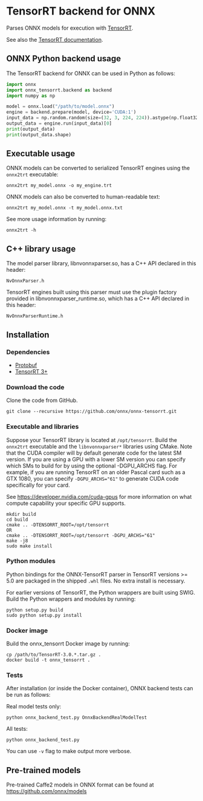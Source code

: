 # TensorRT backend for ONNX

Parses ONNX models for execution with [TensorRT](https://developer.nvidia.com/tensorrt).

See also the [TensorRT documentation](https://docs.nvidia.com/deeplearning/sdk/#inference).

## ONNX Python backend usage

The TensorRT backend for ONNX can be used in Python as follows:

```python
import onnx
import onnx_tensorrt.backend as backend
import numpy as np

model = onnx.load("/path/to/model.onnx")
engine = backend.prepare(model, device='CUDA:1')
input_data = np.random.random(size=(32, 3, 224, 224)).astype(np.float32)
output_data = engine.run(input_data)[0]
print(output_data)
print(output_data.shape)
```

## Executable usage

ONNX models can be converted to serialized TensorRT engines using the `onnx2trt` executable:

    onnx2trt my_model.onnx -o my_engine.trt

ONNX models can also be converted to human-readable text:

    onnx2trt my_model.onnx -t my_model.onnx.txt

See more usage information by running:

    onnx2trt -h

## C++ library usage

The model parser library, libnvonnxparser.so, has a C++ API declared in this header:

    NvOnnxParser.h

TensorRT engines built using this parser must use the plugin factory provided in
libnvonnxparser_runtime.so, which has a C++ API declared in this header:

    NvOnnxParserRuntime.h

## Installation

### Dependencies

 - [Protobuf](https://github.com/google/protobuf/releases)
 - [TensorRT 3+](https://developer.nvidia.com/tensorrt)

### Download the code
Clone the code from GitHub. 

    git clone --recursive https://github.com/onnx/onnx-tensorrt.git

### Executable and libraries

Suppose your TensorRT library is located at `/opt/tensorrt`. Build the `onnx2trt` executable and the `libnvonnxparser*` libraries using CMake. Note that the CUDA compiler will by default generate code for the latest SM version. If you are using a GPU with a lower SM version you can specify which SMs to build for by using the optional -DGPU_ARCHS flag. For example, if you are running TensorRT on an older Pascal card such as a GTX 1080, you can specify `-DGPU_ARCHS="61"` to generate CUDA code specifically for your card.

See https://developer.nvidia.com/cuda-gpus for more information on what compute capability your specific GPU supports.

    mkdir build
    cd build
    cmake .. -DTENSORRT_ROOT=/opt/tensorrt
    OR
    cmake .. -DTENSORRT_ROOT=/opt/tensorrt -DGPU_ARCHS="61"
    make -j8
    sudo make install

### Python modules
Python bindings for the ONNX-TensorRT parser in TensorRT versions >= 5.0 are packaged in the shipped `.whl` files. No extra install is necessary.

For earlier versions of TensorRT, the Python wrappers are built using SWIG.
Build the Python wrappers and modules by running:

    python setup.py build
    sudo python setup.py install

### Docker image

Build the onnx_tensorrt Docker image by running:

    cp /path/to/TensorRT-3.0.*.tar.gz .
    docker build -t onnx_tensorrt .

### Tests

After installation (or inside the Docker container), ONNX backend tests can be run as follows:

Real model tests only:

    python onnx_backend_test.py OnnxBackendRealModelTest

All tests:

    python onnx_backend_test.py

You can use `-v` flag to make output more verbose.

## Pre-trained models

Pre-trained Caffe2 models in ONNX format can be found at https://github.com/onnx/models
